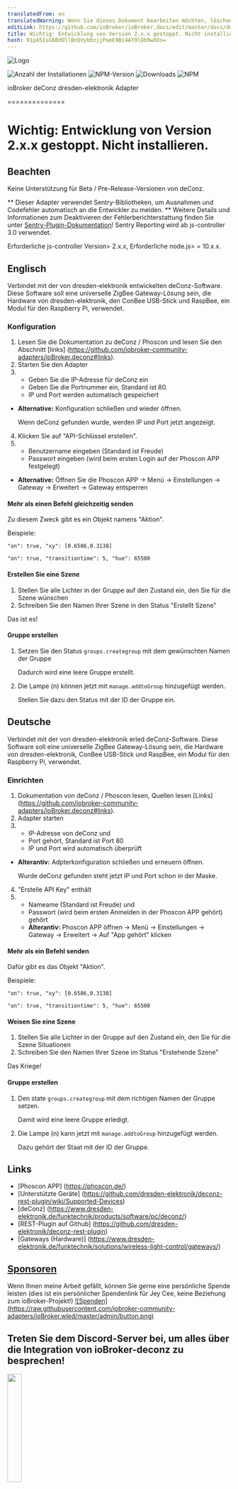 ```yaml
---
translatedFrom: en
translatedWarning: Wenn Sie dieses Dokument bearbeiten möchten, löschen Sie bitte das Feld "translationsFrom". Andernfalls wird dieses Dokument automatisch erneut übersetzt
editLink: https://github.com/ioBroker/ioBroker.docs/edit/master/docs/de/adapterref/iobroker.deconz/README.md
title: Wichtig: Entwicklung von Version 2.x.x gestoppt. Nicht installieren.
hash: 91pA5IsG6BdOllBnQVybbzjjPoeE9Bi4AY9lDb9wXOs=
---
```

![Logo](../../../en/adapterref/iobroker.deconz/admin/deconz.png)

![Anzahl der Installationen](http://iobroker.live/badges/deconz-stable.svg)
![NPM-Version](http://img.shields.io/npm/v/iobroker.deconz.svg)
![Downloads](https://img.shields.io/npm/dm/iobroker.deconz.svg)
![NPM](https://nodei.co/npm/iobroker.deconz.png?downloads=true)

ioBroker deConz dresden-elektronik Adapter

==============

# Wichtig: Entwicklung von Version 2.x.x gestoppt. Nicht installieren.
## Beachten
Keine Unterstützung für Beta / Pre-Release-Versionen von deConz.

** Dieser Adapter verwendet Sentry-Bibliotheken, um Ausnahmen und Codefehler automatisch an die Entwickler zu melden. ** Weitere Details und Informationen zum Deaktivieren der Fehlerberichterstattung finden Sie unter [Sentry-Plugin-Dokumentation](https://github.com/ioBroker/plugin-sentry#plugin-sentry)! Sentry Reporting wird ab js-controller 3.0 verwendet.

Erforderliche js-controller Version> 2.x.x, Erforderliche node.js> = 10.x.x.

## Englisch
Verbindet mit der von dresden-elektronik entwickelten deConz-Software. Diese Software soll eine universelle ZigBee Gateway-Lösung sein, die Hardware von dresden-elektronik, den ConBee USB-Stick und RaspBee, ein Modul für den Raspberry Pi, verwendet.

### Konfiguration
1. Lesen Sie die Dokumentation zu deConz / Phoscon und lesen Sie den Abschnitt [links] (https://github.com/iobroker-community-adapters/ioBroker.deconz#links).
2. Starten Sie den Adapter
3. * Geben Sie die IP-Adresse für deConz ein
    * Geben Sie die Portnummer ein, Standard ist 80.
    * IP und Port werden automatisch gespeichert
  * **Alternative:** Konfiguration schließen und wieder öffnen.

    Wenn deConz gefunden wurde, werden IP und Port jetzt angezeigt.

4. Klicken Sie auf "API-Schlüssel erstellen".
5. * Benutzername eingeben (Standard ist Freude)
    * Passwort eingeben (wird beim ersten Login auf der Phoscon APP festgelegt)
  * **Alternative:** Öffnen Sie die Phoscon APP -> Menü -> Einstellungen -> Gateway -> Erweitert -> Gateway entsperren

#### Mehr als einen Befehl gleichzeitig senden
Zu diesem Zweck gibt es ein Objekt namens "Aktion".

Beispiele:

`"on": true, "xy": [0.6586,0.3138]`

`"on": true, "transitiontime": 5, "hue": 65500`

#### Erstellen Sie eine Szene
   1. Stellen Sie alle Lichter in der Gruppe auf den Zustand ein, den Sie für die Szene wünschen
   2. Schreiben Sie den Namen Ihrer Szene in den Status "Erstellt Szene"

   Das ist es!

#### Gruppe erstellen
   1. Setzen Sie den Status `groups.creategroup` mit dem gewünschten Namen der Gruppe

      Dadurch wird eine leere Gruppe erstellt.

   2. Die Lampe (n) können jetzt mit `manage.addtoGroup` hinzugefügt werden.

      Stellen Sie dazu den Status mit der ID der Gruppe ein.

## Deutsche
Verbindet mit der von dresden-elektronik erled deConz-Software. Diese Software soll eine universelle ZigBee Gateway-Lösung sein, die Hardware von dresden-elektronik, ConBee USB-Stick und RaspBee, ein Modul für den Raspberry Pi, verwendet.

### Einrichten
1. Dokumentation von deConz / Phoscon lesen, Quellen lesen [Links] (https://github.com/iobroker-community-adapters/ioBroker.deconz#links).
2. Adapter starten
3. * IP-Adresse von deConz und
    * Port gehört, Standard ist Port 80
    * IP und Port wird automatisch überprüft
  * **Alterantiv:** Adpterkonfiguration schließen und erneuern öffnen.

    Wurde deConz gefunden steht jetzt IP und Port schon in der Maske.

4. "Erstelle API Key" enthält
5. * Nameame (Standard ist Freude) und
    * Passwort (wird beim ersten Anmelden in der Phoscon APP gehört) gehört
   * **Alterantiv:** Phoscon APP öffnen -> Menü -> Einstellungen -> Gateway -> Erweitert -> Auf "App gehört" klicken

#### Mehr als ein Befehl senden
Dafür gibt es das Objekt "Aktion".

Beispiele:

`"on": true, "xy": [0.6586,0.3138]`

`"on": true, "transitiontime": 5, "hue": 65500`

#### Weisen Sie eine Szene
   1. Stellen Sie alle Lichter in der Gruppe auf den Zustand ein, den Sie für die Szene Situationen
   2. Schreiben Sie den Namen Ihrer Szene im Status "Erstehende Szene"

   Das Kriege!

#### Gruppe erstellen
   1. Den state `groups.creategroup` mit dem richtigen Namen der Gruppe setzen.

      Damit wird eine leere Gruppe erledigt.

   2. Die Lampe (n) kann jetzt mit `manage.addtoGroup` hinzugefügt werden.

      Dazu gehört der Staat mit der ID der Gruppe.

## Links
- [Phoscon APP] (https://phoscon.de/)
- [Unterstützte Geräte] (https://github.com/dresden-elektronik/deconz-rest-plugin/wiki/Supported-Devices)
- [deConz] (https://www.dresden-elektronik.de/funktechnik/products/software/pc/deconz/)
- [REST-Plugin auf Github] (https://github.com/dresden-elektronik/deconz-rest-plugin)
- [Gateways (Hardware)] (https://www.dresden-elektronik.de/funktechnik/solutions/wireless-light-control/gateways/)

## [Sponsoren](https://github.com/iobroker-community-adapters/ioBroker.deconz/blob/master/SPONSORS.MD)
Wenn Ihnen meine Arbeit gefällt, können Sie gerne eine persönliche Spende leisten (dies ist ein persönlicher Spendenlink für Jey Cee, keine Beziehung zum ioBroker-Projekt!) [![Spenden] (https://raw.githubusercontent.com/iobroker-community-adapters/ioBroker.wled/master/admin/button.png)](https://www.paypal.com/cgi-bin/webscr?cmd=_s-xclick&hosted_button_id=95YZN2LR59Q64&source=url)

## Treten Sie dem Discord-Server bei, um alles über die Integration von ioBroker-deconz zu besprechen!
<a href="https://discord.gg/uPwfzvR"><img src="https://discordapp.com/api/guilds/743167951875604501/widget.png?style=banner2" width="25%"></a>

## Changelog

### 2.0.5
* fix buttonpressed not shown

### 2.0.4
* remove sentry for js-controller version <3
* replace request with axios
* use object_definition.js and iobroker-adapter-helpers
* added channel objects for information and scenes for better overview
* refactored scenes
* use only lower case for ids
* added management for groups and lights

### 2.0.3
* fix incoming rename event for sensors
* fix release_press is set to true at start
* added websocket port info to configuration
* added event types handling for websocket messages
* added backup, deConz update & firmware update states under Gateway_info
* added touchlink functions
* fix sensor handling for virtual devices (fsm and vpir)

### 2.0.2
* Bugfix

### 2.0.1
* Bugfixes

### 2.0.0
* changed id naming from id to mac (uniqueid)
* possibility to rename devices

Full changelog history can be found in CHANGELOG.md

## License
Apache-2.0

Copyright (c) 2017-2020 Jey Cee jey-cee@live.com